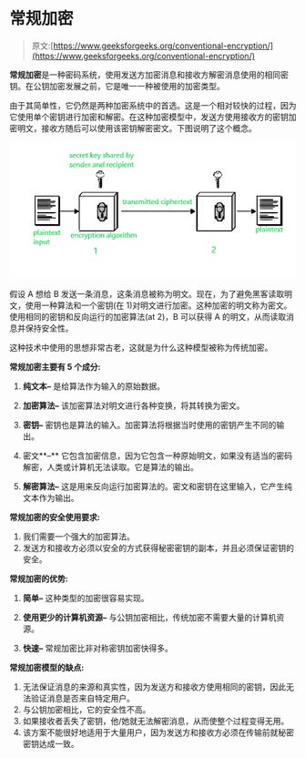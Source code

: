 # 常规加密

> 原文:[https://www.geeksforgeeks.org/conventional-encryption/](https://www.geeksforgeeks.org/conventional-encryption/)

**常规加密**是一种密码系统，使用发送方加密消息和接收方解密消息使用的相同密钥。在公钥加密发展之前，它是唯一一种被使用的加密类型。

由于其简单性，它仍然是两种加密系统中的首选。这是一个相对较快的过程，因为它使用单个密钥进行加密和解密。在这种加密模型中，发送方使用接收方的密钥加密明文，接收方随后可以使用该密钥解密密文。下图说明了这个概念。

![](img/5d0a87ca528a9803de8f973e5f080c93.png)

假设 A 想给 B 发送一条消息，这条消息被称为明文。现在，为了避免黑客读取明文，使用一种算法和一个密钥(在 1)对明文进行加密。这种加密的明文称为密文。使用相同的密钥和反向运行的加密算法(at 2)，B 可以获得 A 的明文，从而读取消息并保持安全性。

这种技术中使用的思想非常古老，这就是为什么这种模型被称为传统加密。

**常规加密主要有 5 个成分:**

1.  **纯文本–**
    是给算法作为输入的原始数据。

2.  **加密算法–**
    该加密算法对明文进行各种变换，将其转换为密文。

3.  **密钥–**
    密钥也是算法的输入。加密算法将根据当时使用的密钥产生不同的输出。

4.  密文**–**
    它包含加密信息，因为它包含一种原始明文，如果没有适当的密码解密，人类或计算机无法读取。它是算法的输出。

5.  **解密算法–**
    这是用来反向运行加密算法的。密文和密钥在这里输入，它产生纯文本作为输出。

**常规加密的安全使用要求:**

1.  我们需要一个强大的加密算法。
2.  发送方和接收方必须以安全的方式获得秘密密钥的副本，并且必须保证密钥的安全。

**常规加密的优势:**

1.  **简单–**
    这种类型的加密很容易实现。

2.  **使用更少的计算机资源–**
    与公钥加密相比，传统加密不需要大量的计算机资源。

3.  **快速–**
    常规加密比非对称密钥加密快得多。

**常规加密模型的缺点:**

1.  无法保证消息的来源和真实性，因为发送方和接收方使用相同的密钥，因此无法验证消息是否来自特定用户。
2.  与公钥加密相比，它的安全性不高。
3.  如果接收者丢失了密钥，他/她就无法解密消息，从而使整个过程变得无用。
4.  该方案不能很好地适用于大量用户，因为发送方和接收方必须在传输前就秘密密钥达成一致。
